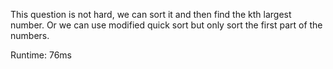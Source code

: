 This question is not hard, we can sort it and then find the kth largest number. Or we can use modified quick sort but only sort the first part of the numbers.

Runtime: 76ms

